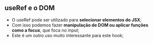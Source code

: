 ## useRef e o DOM

- O useRef pode ser utilizado para **selecionar elementos do JSX**;
- Com isso podemos fazer **manipulação de DOM ou aplicar funções como a focus**, que foca no input;
- Este é um outro uso muito interessante para este hook;
